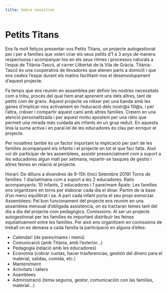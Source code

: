 ```yaml
---
title: Sobre nosaltres
---
```


# Petits Titans
Ens fa molt feliços presentar-vos Petits Titans, un projecte autogestionat per i per a famílies que volen criar els seus petits d’1 a 3 anys de manera respectuosa i acompanyar-los en els seus ritmes i processos naturals a l’espai de Titània-Tascó, al carrer Llibertat de la Vila de Gràcia. Titània-Tascó és una cooperativa de llevadores que atenen parts a domicili i que ens cedeix l’espai durant els matins facilitant-nos el desenvolupament d’aquest projecte.

Fa temps que ens reunim en assamblea per definir les nostres necessitats com a tribu, procés del qual hem anat aprenent uns dels altres, tant de petits com de grans. Aquest projecte va néixer per una banda amb les ganes d’implicar-nos activament en l’educació dels nostr@s fill@s, i per l’altra, créixer i compartir aquest camí amb altres famílies. Creiem en una atenció personalitzada i per aquest motiu apostem per una ràtio que permeti una mirada més cuidada als infants en un grup reduït. En aquesta línia la suma activa i en paral.lel de les educadores és clau per enriquir el projecte.

Per nosaltres també és un factor important la implicació per part de les famílies acompanyant els infants i el projecte en tot el que faci falta. Això vol dir participar de les assemblees, assistir presencialment com a suport a les educadores algun matí per setmana, repartir-se tasques de gestió i altres feines en relació al projecte.

Horari: De dilluns a divendres de 9-15h (Inici Setembre 2019)
Torns de famílies: 1 dia/setmana com a suport a les 2 educadores.
Ratio acompanyants: 10 infants, 2 educadores i 1 pare/mare
Àpats: Les famílies ens organitzem en torns per elaborar cada dia el dinar. Partim de la base d’un menú equilibrat i sa. A part cada infant porta el seu propi esmorzar.
Assemblees: Pel bon funcionament del projecte ens reunim en una assamblea mensual d’obligada assistència, on es tractaran temes tant del dia a dia del projecte com pedagògics.
Comissions: Al ser un projecte autogestionat per les famílies és important distribuïr les feines equitativament entre les famílies. Per això ens organitzem en comissions de treball on es demana a cada família la participació en alguna d’elles:

* Calendari (de pares/mares i menú)
* Comunicació (amb Titània, amb l’exterior…)
*	Pedagogía (relació amb les educadores)
*	Economia (cobrar cuotas, hacer trasferencias, gestión del dinero para el material, salidas, comida, etc.)
*	Mantenimient
*	Activitats i tallers
*	Asamblees
*	Administració (tema seguros, gestor, comunicación con las familias, material…)
